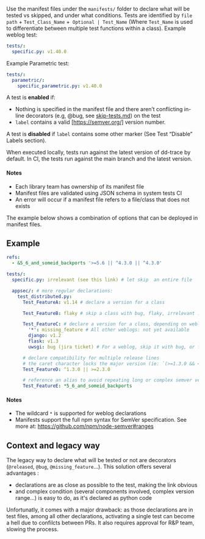 Use the manifest files under the `manifests/` folder to declare what will be tested vs skipped, and under what conditions. Tests are identified by  `file path` + `Test_Class_Name` +` Optional | Test_Name` (Where `Test_Name` is used to differentiate between multiple test functions within a class).
Example weblog test: 
```yaml
tests/:
  specific.py: v1.40.0
```
Example Parametric test: 
```yaml
tests/:
  parametric/:
    specific_parametric.py: v1.40.0
```

A test is **enabled** if: 
- Nothing is specified in the manifest file and there aren’t conflicting in-line decorators (e.g, @bug, see [skip-tests.md](./skip-tests.md)) on the test
- `label` contains a valid [https://semver.org/] version number.

A test is **disabled** if `label` contains some other marker (See Test “Disable” Labels section).

When executed locally, tests run against the latest version of dd-trace by default. In CI, the tests run against the main branch and the latest version.

#### Notes
- Each library team has ownership of its manifest file
- Manifest files are validated using JSON schema in system tests CI
- An error will occur if a manifest file refers to a file/class that does not exists

The example below shows a combination of options that can be deployed in manifest files. 

## Example

```yaml
refs:
  - &5_6_and_someid_backports '>=5.6 || ^4.3.0 || ^4.3.0'

tests/:
  specific.py: irrelevant (see this link) # let skip  an entire file

  appsec/: # more regular declarations:
    test_distributed.py:
      Test_FeatureA: v1.14 # declare a version for a class

      Test_FeatureB: flaky # skip a class with bug, flaky, irrelevant ...

      Test_FeatureC: # declare a version for a class, depending on weblog
        '*': missing_feature # All other weblogs: not yet available
        django: v1.2
        flask: v1.3
        uwsgi: bug (jira ticket) # For a weblog, skip it with bug, or flaky

      # declare compatibility for multiple release lines
      # the caret character locks the major version (ie: `(>=1.3.0 && <2.0.0) || >= 2.3.0`)
      Test_FeatureD: ^1.3.0 || >=2.3.0

      # reference an alias to avoid repeating long or complex semver versions
      Test_FeatureE: *5_6_and_someid_backports
```

#### Notes
- The wildcard `*` is supported for weblog declarations
- Manifests support the full npm syntax for SemVer specification. See more at: https://github.com/npm/node-semver#ranges

## Context and legacy way

The legacy way to declare what will be tested or not are decorators (`@released`, `@bug`, `@missing_feature`...). This solution offers several advantages :

- declarations are as close as possible to the test, making the link obvious
- and complex condition (several components involved, complex version range...) is easy to do, as it's declared as python code

Unfortunatly, it comes with a major drawback: as those declarations are in test files, among all other declarations, activating a single test can become a hell due to confilcts between PRs. It also requires approval for R&P team, slowing the process.
